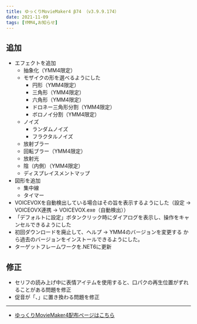 ```yaml
---
title: ゆっくりMovieMaker4 β74 （v3.9.9.174）
date: 2021-11-09
tags: [YMM4,お知らせ]
---
```

## 追加
- エフェクトを追加
  - 抽象化（YMM4限定）
  - モザイクの形を選べるようにした
    - 円形（YMM4限定）
    - 三角形（YMM4限定）
    - 六角形（YMM4限定）
    - ドロネー三角形分割（YMM4限定）
    - ボロノイ分割（YMM4限定）
  - ノイズ
    - ランダムノイズ
    - フラクタルノイズ
  - 放射ブラー
  - 回転ブラー（YMM4限定）
  - 放射光
  - 陰（内側）（YMM4限定）
  - ディスプレイスメントマップ
- 図形を追加
  - 集中線
  - タイマー
- VOICEVOXを自動検出している場合はその旨を表示するようにした（設定 → VOICEOVX連携 → VOICEVOX.exe（自動検出））
- 「デフォルトに設定」ボタンクリック時にダイアログを表示し、操作をキャンセルできるようにした
- 初回ダウンロードを廃止して、ヘルプ →	YMM4のバージョンを変更する から過去のバージョンをインストールできるようにした。
- ターゲットフレームワークを.NET6に更新
## 修正
- セリフの読み上げ中に表情アイテムを使用すると、口パクの再生位置がずれることがある問題を修正
- 促音が「、」に置き換わる問題を修正

---

- [ゆっくりMovieMaker4配布ページはこちら](../index.md)